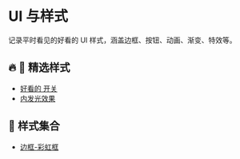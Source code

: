 # UI 与样式

记录平时看见的好看的 UI 样式，涵盖边框、按钮、动画、渐变、特效等。

## 🔥 🌟 精选样式

- [好看的 开关](./toddle-dark/index.md)
- [内发光效果](./internal-glow//index.md)

## 📂 样式集合

- [边框-彩虹框](./rainbow-border/index.md)
